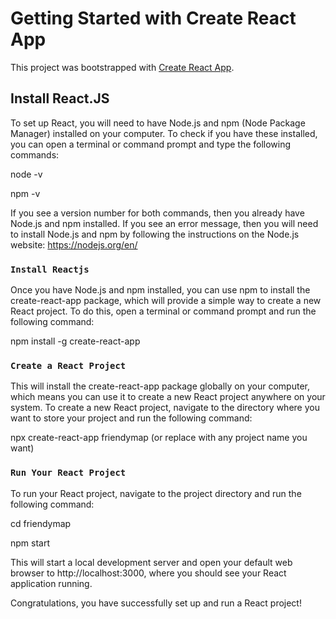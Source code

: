 # Getting Started with Create React App

This project was bootstrapped with [Create React App](https://github.com/facebook/create-react-app).

## Install React.JS

To set up React, you will need to have Node.js and npm (Node Package Manager) installed on your computer. To check if you have these installed, you can open a terminal or command prompt and type the following commands:

node -v 

npm -v

If you see a version number for both commands, then you already have Node.js and npm installed. If you see an error message, then you will need to install Node.js and npm by following the instructions on the Node.js website: https://nodejs.org/en/

### `Install Reactjs`

Once you have Node.js and npm installed, you can use npm to install the create-react-app package, which will provide a simple way to create a new React project. To do this, open a terminal or command prompt and run the following command:

npm install -g create-react-app


### `Create a React Project`

This will install the create-react-app package globally on your computer, which means you can use it to create a new React project anywhere on your system.
To create a new React project, navigate to the directory where you want to store your project and run the following command:

npx create-react-app friendymap (or replace with any project name you want)


### `Run Your React Project`

To run your React project, navigate to the project directory and run the following command:

cd friendymap

npm start

This will start a local development server and open your default web browser to http://localhost:3000, where you should see your React application running.

Congratulations, you have successfully set up and run a React project!


